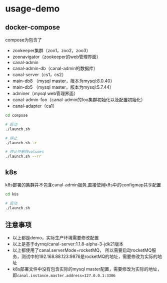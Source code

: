 # usage-demo

## docker-compose

compose为包含了

- zookeeper集群（zoo1，zoo2，zoo3）
- zoonavigator（zookeeper的web管理界面）
- canal-admin
- canal-admin-db（canal-admin的数据库）
- canal-server（cs1，cs2）
- main-db8 （mysql master，版本为mysql:8.0.40）
- main-db5 （mysql master，版本为mysql:5.7.44）
- adminer（mysql web管理界面）
- canal-admin-foo（canal-admin的foo集群初始化以及配置初始化）
- canal-adapter（ca1）

```bash
cd compose

# 启动
./launch.sh

# 停止
./launch.sh -r

# 停止并删除volumes
./launch.sh --rr

```

## k8s

k8s部署的集群并不包含canal-admin服务,直接使用k8s中的configmap共享配置

```bash
cd k8s

# 启动
./launch.sh

```


## 注意事项

- 以上都是demo，实际生产环境需要修改配置
- 以上是基于dyrnq/canal-server:1.1.8-alpha-3-jdk21版本
- 以上都使用了canal.serverMode=rocketMQ， 所以需要启动rocketMQ服务，测试中的192.168.88.123:9876是rocketMQ的地址，需要修改为实际的地址
- k8s部署文件中没有包含实际的mysql master配置，需要修改为实际的地址， 即`canal.instance.master.address=127.0.0.1:3306`
